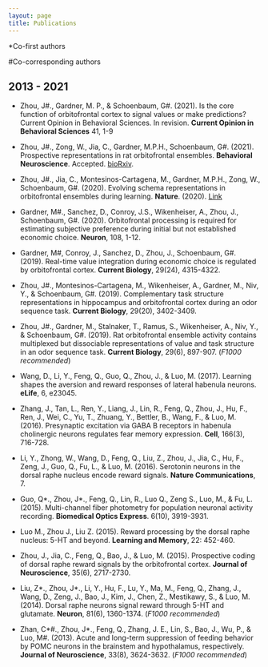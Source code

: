 ```yaml
---
layout: page
title: Publications
---
```

*Co-first authors

#Co-corresponding authors

## 2013 - 2021

-	Zhou, J#., Gardner, M. P., & Schoenbaum, G#. (2021). Is the core function of orbitofrontal cortex to signal values or make predictions? Current Opinion in Behavioral Sciences. In revision. **Current Opinion in Behavioral Sciences** 41, 1-9

-	Zhou, J#., Zong, W., Jia, C., Gardner, M.P.H., Schoenbaum, G#. (2021). Prospective representations in rat orbitofrontal ensembles. **Behavioral Neuroscience**. Accepted. [bioRxiv](https://doi.org/10.1101/2020.08.27.268391).

-	Zhou, J#., Jia, C., Montesinos-Cartagena, M., Gardner, M.P.H., Zong, W., Schoenbaum, G#. (2020). Evolving schema representations in orbitofrontal ensembles during learning. **Nature**. (2020). [Link](https://doi.org/10.1038/s41586-020-03061-2)

-	Gardner, M#., Sanchez, D., Conroy, J.S., Wikenheiser, A., Zhou, J., Schoenbaum, G#. (2020). Orbitofrontal processing is required for estimating subjective preference during initial but not established economic choice. **Neuron**, 108, 1-12.

-	Gardner, M#, Conroy, J., Sanchez, D., Zhou, J., Schoenbaum, G#. (2019). Real-time value integration during economic choice is regulated by orbitofrontal cortex. **Current Biology**, 29(24), 4315-4322.

-	Zhou, J#., Montesinos-Cartagena, M., Wikenheiser, A., Gardner, M., Niv, Y., & Schoenbaum, G#. (2019). Complementary task structure representations in hippocampus and orbitofrontal cortex during an odor sequence task. **Current Biology**, 29(20), 3402-3409.

-	Zhou, J#., Gardner, M., Stalnaker, T., Ramus, S., Wikenheiser, A., Niv, Y., & Schoenbaum, G#. (2019). Rat orbitofrontal ensemble activity contains multiplexed but dissociable representations of value and task structure in an odor sequence task. **Current Biology**, 29(6), 897-907. (*F1000 recommended*)

-	Wang, D., Li, Y., Feng, Q., Guo, Q., Zhou, J., & Luo, M. (2017). Learning shapes the aversion and reward responses of lateral habenula neurons. **eLife**, 6, e23045.

-	Zhang, J., Tan, L., Ren, Y., Liang, J., Lin, R., Feng, Q., Zhou, J., Hu, F., Ren, J., Wei, C., Yu, T., Zhuang, Y., Bettler, B., Wang, F., & Luo, M. (2016). Presynaptic excitation via GABA B receptors in habenula cholinergic neurons regulates fear memory expression. **Cell**, 166(3), 716-728.

-	Li, Y., Zhong, W., Wang, D., Feng, Q., Liu, Z., Zhou, J., Jia, C., Hu, F., Zeng, J., Guo, Q., Fu, L., & Luo, M. (2016). Serotonin neurons in the dorsal raphe nucleus encode reward signals. **Nature Communications**, 7.

-	Guo, Q\*., Zhou, J\*., Feng, Q., Lin, R., Luo Q., Zeng S., Luo, M., & Fu, L. (2015). Multi-channel fiber photometry for population neuronal activity recording. **Biomedical Optics Express**. 6(10), 3919-3931.

-	Luo M., Zhou J., Liu Z. (2015). Reward processing by the dorsal raphe nucleus: 5-HT and beyond. **Learning and Memory**, 22: 452-460.

-	Zhou, J., Jia, C., Feng, Q., Bao, J., & Luo, M. (2015). Prospective coding of dorsal raphe reward signals by the orbitofrontal cortex. **Journal of Neuroscience**, 35(6), 2717-2730.

-	Liu, Z*., Zhou, J*., Li, Y., Hu, F., Lu, Y., Ma, M., Feng, Q., Zhang, J., Wang, D., Zeng, J., Bao, J., Kim, J., Chen, Z., Mestikawy, S., & Luo, M. (2014). Dorsal raphe neurons signal reward through 5-HT and glutamate. **Neuron**, 81(6), 1360-1374. (*F1000 recommended*)

-	Zhan, C\*#., Zhou, J\*., Feng, Q., Zhang, J. E., Lin, S., Bao, J., Wu, P., & Luo, M#. (2013). Acute and long-term suppression of feeding behavior by POMC neurons in the brainstem and hypothalamus, respectively. **Journal of Neuroscience**, 33(8), 3624-3632. (*F1000 recommended*)
